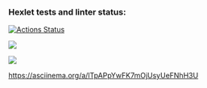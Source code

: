 ### Hexlet tests and linter status:
[![Actions Status](https://github.com/12Zuzu12/frontend-project-46/workflows/hexlet-check/badge.svg)](https://github.com/12Zuzu12/frontend-project-46/actions)


<a href="https://codeclimate.com/github/12Zuzu12/frontend-project-46/maintainability"><img src="https://api.codeclimate.com/v1/badges/b096d879206e0b05e5e3/maintainability" /></a>  


<a href="https://codeclimate.com/github/12Zuzu12/frontend-project-46/test_coverage"><img src="https://api.codeclimate.com/v1/badges/b096d879206e0b05e5e3/test_coverage" /></a>



https://asciinema.org/a/lTpAPpYwFK7mOjUsyUeFNhH3U
